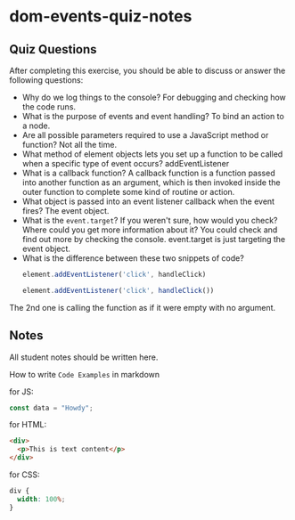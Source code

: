 # dom-events-quiz-notes

## Quiz Questions

After completing this exercise, you should be able to discuss or answer the following questions:

- Why do we log things to the console?
For debugging and checking how the code runs.
- What is the purpose of events and event handling?
To bind an action to a node.
- Are all possible parameters required to use a JavaScript method or function?
Not all the time.
- What method of element objects lets you set up a function to be called when a specific type of event occurs?
addEventListener
- What is a callback function?
A callback function is a function passed into another function as an argument, which is then invoked inside the outer function to complete some kind of routine or action.
- What object is passed into an event listener callback when the event fires?
The event object.
- What is the `event.target`? If you weren't sure, how would you check? Where could you get more information about it?
You could check and find out more by checking the console. event.target is just targeting the event object.
- What is the difference between these two snippets of code?
    ```js
    element.addEventListener('click', handleClick)
    ```
    ```js
    element.addEventListener('click', handleClick())
    ```
The 2nd one is calling the function as if it were empty with no argument.

## Notes

All student notes should be written here.


How to write `Code Examples` in markdown

for JS:

```javascript
const data = "Howdy";
```

for HTML:

```html
<div>
  <p>This is text content</p>
</div>
```

for CSS:

```css
div {
  width: 100%;
}
```
